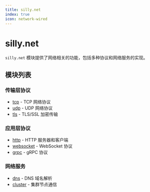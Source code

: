 ```yaml
---
title: silly.net
index: true
icon: network-wired
---
```


# silly.net

`silly.net` 模块提供了网络相关的功能，包括多种协议和网络服务的实现。

## 模块列表

### 传输层协议
- [tcp](tcp.md) - TCP 网络协议
- [udp](udp.md) - UDP 网络协议
- [tls](tls.md) - TLS/SSL 加密传输

### 应用层协议
- [http](http.md) - HTTP 服务器和客户端
- [websocket](websocket.md) - WebSocket 协议
- [grpc](grpc.md) - gRPC 协议

### 网络服务
- [dns](dns.md) - DNS 域名解析
- [cluster](cluster.md) - 集群节点通信
